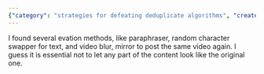 ```yaml
---
{"category": "strategies for defeating deduplicate algorithms", "created": "2022-04-09T19:39:01.000Z", "date": "2022-04-09 19:39:01", "description": "This article explores various tactics to bypass deduplicate algorithms, including employing paraphrasing techniques or video manipulation methods to maintain consistency and effectiveness in the content.", "modified": "2022-08-18T15:48:27.514Z", "tags": ["circumvention", "deduplicate", "paraphraser", "social media", "伪原创"], "title": "Minor changes will defeat deduplicate algorithm while maintain overall fluency"}
---
```

I found several evation methods, like paraphraser, random character swapper for text, and video blur, mirror to post the same video again. I guess it is essential not to let any part of the content look like the original one.